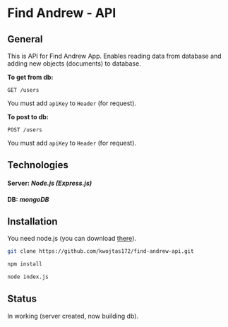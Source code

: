 # Find Andrew - API

## General

This is API for Find Andrew App. Enables reading data from database and adding new objects (documents) to database.

**To get from db:**
```
GET /users
```
You must add `apiKey` to `Header` (for request).

**To post to db:**

```
POST /users
```
You must add `apiKey` to `Header` (for request).

## Technologies

#### **Server:** *Node.js (Express.js)*
#### **DB:** *mongoDB*

## Installation

You need node.js (you can download [there](https://nodejs.org/en/download/)).

```sh
git clone https://github.com/kwojtas172/find-andrew-api.git

npm install

node index.js
```

## Status
In working (server created, now building db).